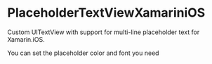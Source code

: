 # PlaceholderTextViewXamariniOS

Custom UITextView with support for multi-line placeholder text for Xamarin.iOS.

You can set the placeholder color and font you need
